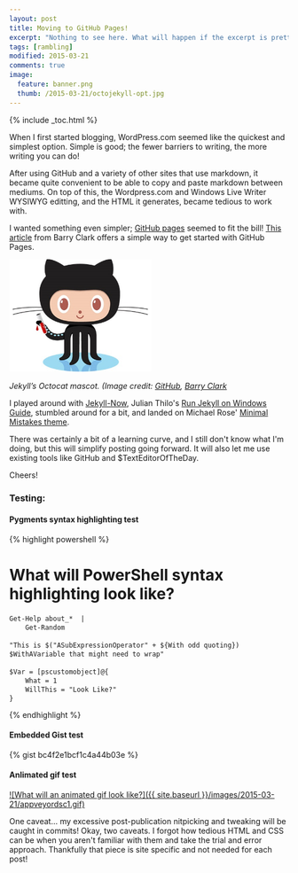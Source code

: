 ```yaml
---
layout: post
title: Moving to GitHub Pages!
excerpt: "Nothing to see here. What will happen if the excerpt is pretty lengthy? Will it wrap around nicely, or do something evil? Let's find out."
tags: [rambling]
modified: 2015-03-21
comments: true
image:
  feature: banner.png
  thumb: /2015-03-21/octojekyll-opt.jpg
---
```

{% include _toc.html %}

When I first started blogging, WordPress.com seemed like the quickest and simplest option. Simple is good; the fewer barriers to writing, the more writing you can do!

After using GitHub and a variety of other sites that use markdown, it became quite convenient to be able to copy and paste markdown between mediums. On top of this, the Wordpress.com and Windows Live Writer WYSIWYG editting, and the HTML it generates, became tedious to work with.

I wanted something even simpler; [GitHub pages](https://pages.github.com/) seemed to fit the bill! [This article](http://www.smashingmagazine.com/2014/08/01/build-blog-jekyll-github-pages/) from Barry Clark offers a simple way to get started with GitHub Pages.

<img src="/images/2015-03-21/octojekyll-opt.jpg" width="256">

*Jekyll’s Octocat mascot. (Image credit: [GitHub](http://jekyllrb.com/), [Barry Clark](http://www.smashingmagazine.com/2014/08/01/build-blog-jekyll-github-pages/)*

I played around with [Jekyll-Now](https://github.com/barryclark/jekyll-now), Julian Thilo's [Run Jekyll on Windows Guide](http://jekyll-windows.juthilo.com/), stumbled around for a bit, and landed on Michael Rose' [Minimal Mistakes theme](http://mmistakes.github.io/minimal-mistakes/theme-setup/).

There was certainly a bit of a learning curve, and I still don't know what I'm doing, but this will simplify posting going forward. It will also let me use existing tools like GitHub and $TextEditorOfTheDay.

Cheers!



### Testing:

#### Pygments syntax highlighting test

{% highlight powershell %}
# What will PowerShell syntax highlighting look like?
    
    Get-Help about_*  |
        Get-Random

    "This is $("ASubExpressionOperator" + ${With odd quoting}) $WithAVariable that might need to wrap"
    
    $Var = [pscustomobject]@{
        What = 1
        WillThis = "Look Like?"
    }

{% endhighlight %}

#### Embedded Gist test

{% gist bc4f2e1bcf1c4a44b03e %}

#### Anlimated gif test

[![What will an animated gif look like?]({{ site.baseurl }}/images/2015-03-21/appveyordsc1.gif)](https://ramblingcookiemonster.wordpress.com/2015/03/01/testing-dsc-configurations-with-pester-and-appveyor/)

One caveat... my excessive post-publication nitpicking and tweaking will be caught in commits! Okay, two caveats. I forgot how tedious HTML and CSS can be when you aren't familiar with them and take the trial and error approach.  Thankfully that piece is site specific and not needed for each post!
